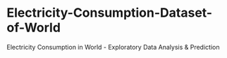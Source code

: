 # Electricity-Consumption-Dataset-of-World
Electricity Consumption in World - Exploratory Data Analysis &amp; Prediction
